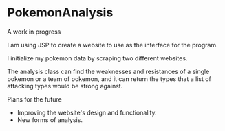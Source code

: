 PokemonAnalysis
===============
A work in progress

I am using JSP to create a website to use as the interface for the program.

I initialize my pokemon data by scraping two different websites.

The analysis class can find the weaknesses and resistances of a single pokemon or a team of pokemon, and it can return the types that a list of attacking types would be strong against.

Plans for the future
- Improving the website's design and functionality.
- New forms of analysis.